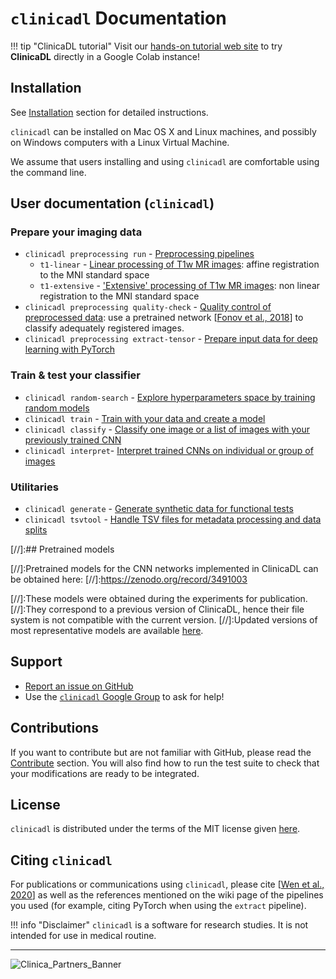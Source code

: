 # `clinicadl` Documentation

!!! tip "ClinicaDL tutorial"
    Visit our [hands-on tutorial web site](https://aramislab.paris.inria.fr/clinicadl/tuto/intro.html) 
    to try **ClinicaDL** directly in a Google Colab instance!

## Installation

See [Installation](./Installation.md) section for detailed instructions.

`clinicadl` can be installed on Mac OS X and Linux machines, and possibly on Windows computers with a Linux Virtual Machine.

We assume that users installing and using `clinicadl` are comfortable using the command line.

## User documentation (`clinicadl`)

### Prepare your imaging data
- `clinicadl preprocessing run` - [Preprocessing pipelines](Preprocessing/Introduction.md)
    - `t1-linear` - [Linear processing of T1w MR images](Preprocessing/T1_Linear.md): affine registration to the MNI standard space
    - `t1-extensive` - ['Extensive' processing of T1w MR images](Preprocessing/T1_Extensive.md): non linear registration to the MNI standard space
- `clinicadl preprocessing quality-check` - [Quality control of preprocessed data](Preprocessing/QualityCheck.md): use a pretrained network [[Fonov et al., 2018](https://www.biorxiv.org/content/10.1101/303487v1)] to classify adequately registered images.
- `clinicadl preprocessing extract-tensor` - [Prepare input data for deep learning with PyTorch](Preprocessing/Extract.md)


### Train & test your classifier
- `clinicadl random-search` - [Explore hyperparameters space by training random models](./RandomSearch.md)
- `clinicadl train` - [Train with your data and create a model](./Train/Introduction.md)
- `clinicadl classify` - [Classify one image or a list of images with your previously trained CNN](./Classify.md)
- `clinicadl interpret`- [Interpret trained CNNs on individual or group of images](./Interpret.md)

### Utilitaries <!--used for the preparation of imaging data and/or training your classifier-->

- `clinicadl generate` - [Generate synthetic data for functional tests](./Generate.md)
- `clinicadl tsvtool` - [Handle TSV files for metadata processing and data splits](./TSVTools.md)


[//]:## Pretrained models

[//]:Pretrained models for the CNN networks implemented in ClinicaDL can be obtained here:
[//]:<https://zenodo.org/record/3491003>  

[//]:These models were obtained during the experiments for publication.
[//]:They correspond to a previous version of ClinicaDL, hence their file system is not compatible with the current version.
[//]:Updated versions of most representative models are available [here](https://aramislab.paris.inria.fr/files/data/models/dl/models_v002/).

## Support
- [Report an issue on GitHub](https://github.com/aramis-lab/clinicadl/issues)
- Use the [`clinicadl` Google Group](https://groups.google.com/forum/#!forum/clinica-user) to ask for help!

## Contributions
If you want to contribute but are not familiar with GitHub, please read the [Contribute](./Contribute.md) section.
You will also find how to run the test suite to check that your modifications are ready to be integrated.

## License
`clinicadl` is distributed under the terms of the MIT license given [here](https://github.com/aramis-lab/clinicadl/blob/dev/LICENSE.txt).

## Citing `clinicadl`
For publications or communications using `clinicadl`, please cite [[Wen et al., 2020](https://doi.org/10.1016/j.media.2020.101694)] 
as well as the references mentioned on the wiki page of the pipelines you used 
(for example, citing PyTorch when using the `extract` pipeline).

!!! info "Disclaimer"
    `clinicadl` is a software for research studies. It is not intended for use in medical routine.

---

![Clinica_Partners_Banner](https://aramislab.paris.inria.fr/clinica/docs/public/latest/img/Clinica_Partners_Banner.png)
